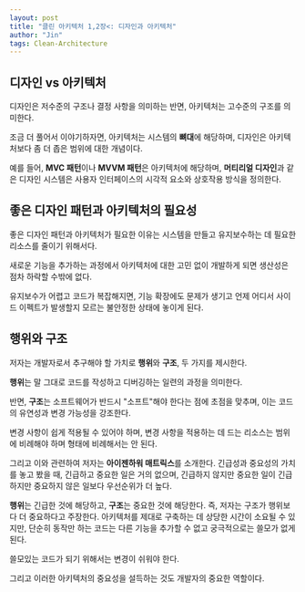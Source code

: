 ```yaml
---
layout: post
title: "클린 아키텍처 1,2장<: 디자인과 아키텍처"
author: "Jin"
tags: Clean-Architecture
---
```


## 디자인 vs 아키텍처

디자인은 저수준의 구조나 결정 사항을 의미하는 반면, 아키텍처는 고수준의 구조를 의미한다. 

조금 더 풀어서 이야기하자면, 아키텍처는 시스템의 **뼈대**에 해당하며, 디자인은 아키텍처보다 좀 더 좁은 범위에 대한 개념이다.

예를 들어, **MVC 패턴**이나 **MVVM 패턴**은 아키텍처에 해당하며, **머티리얼 디자인**과 같은 디자인 시스템은 사용자 인터페이스의 시각적 요소와 상호작용 방식을 정의한다.

## 좋은 디자인 패턴과 아키텍처의 필요성

좋은 디자인 패턴과 아키텍처가 필요한 이유는 시스템을 만들고 유지보수하는 데 필요한 리소스를 줄이기 위해서다. 

새로운 기능을 추가하는 과정에서 아키텍처에 대한 고민 없이 개발하게 되면 생산성은 점차 하락할 수밖에 없다. 

유지보수가 어렵고 코드가 복잡해지면, 기능 확장에도 문제가 생기고 언제 어디서 사이드 이펙트가 발생할지 모르는 불안정한 상태에 놓이게 된다.

## 행위와 구조

저자는 개발자로서 추구해야 할 가치로 **행위**와 **구조**, 두 가지를 제시한다. 

**행위**는 말 그대로 코드를 작성하고 디버깅하는 일련의 과정을 의미한다. 

반면, **구조**는 소프트웨어가 반드시 "소프트"해야 한다는 점에 초점을 맞추며, 이는 코드의 유연성과 변경 가능성을 강조한다.

변경 사항이 쉽게 적용될 수 있어야 하며, 변경 사항을 적용하는 데 드는 리소스는 범위에 비례해야 하며 형태에 비례해서는 안 된다. 

그리고 이와 관련하여 저자는 **아이젠하워 매트릭스**를 소개한다. 긴급성과 중요성의 가치를 놓고 봤을 때, 긴급하고 중요한 일은 거의 없으며, 긴급하지 않지만 중요한 일이 긴급하지만 중요하지 않은 일보다 우선순위가 더 높다.

**행위**는 긴급한 것에 해당하고, **구조**는 중요한 것에 해당한다. 즉, 저자는 구조가 행위보다 더 중요하다고 주장한다. 아키텍처를 제대로 구축하는 데 상당한 시간이 소요될 수 있지만, 단순히 동작만 하는 코드는 다른 기능을 추가할 수 없고 궁극적으로는 쓸모가 없게 된다.

쓸모있는 코드가 되기 위해서는 변경이 쉬워야 한다.

그리고 이러한 아키텍처의 중요성을 설득하는 것도 개발자의 중요한 역할이다.
